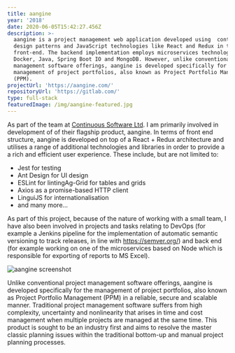 ```yaml
---
title: aangine
year: '2018'
date: 2020-06-05T15:42:27.456Z
description: >-
  aangine is a project management web application developed using  contemporary
  design patterns and JavaScript technologies like React and Redux in the
  front-end. The backend implementation employs microservices technologies using
  Docker, Java, Spring Boot IO and MongoDB. However, unlike conventional project
  management software offerings, aangine is developed specifically for the
  management of project portfolios, also known as Project Portfolio Management
  (PPM).
projectUrl: 'https://aangine.com/'
repositoryUrl: 'https://gitlab.com/'
type: full-stack
featuredImage: /img/aangine-featured.jpg
---
```

As part of the team at [Continuous Software Ltd](https://www.continuoussoftware.ie/). I am primarily involved in development of of their flagship product, aangine. In terms of front end structure, aangine is developed on top of a React + Redux architecture and utilises a range of additional technologies and libraries in order to provide a a rich and efficient user experience. These include, but are not limited to:

* Jest for testing
* Ant Design for UI design
* ESLint for lintingAg-Grid for tables and grids
* Axios as a promise-based HTTP client
* LinguiJS for internationalisation
* and many more...

As part of this project, because of the nature of working with a small team, I have also been involved in projects and tasks relating to DevOps (for example a Jenkins pipeline for the implementation of automatic semantic versioning to track releases, in line with <https://semver.org/>) and back end (for example working on one of the microservices based on Node which is responsible for exporting of reports to MS Excel).

![aangine screenshot](/img/anngine-screen.png "aangine")

Unlike conventional project management software offerings, aangine is developed specifically for the management of project portfolios, also known as Project Portfolio Management (PPM) in a reliable, secure and scalable manner. Traditional project management software suffers from high complexity, uncertainty and nonlinearity that arises in time and cost management when multiple projects are managed at the same time. This product is sought to be an industry first and aims to resolve the master classic planning issues within the traditional bottom-up and manual project planning processes.